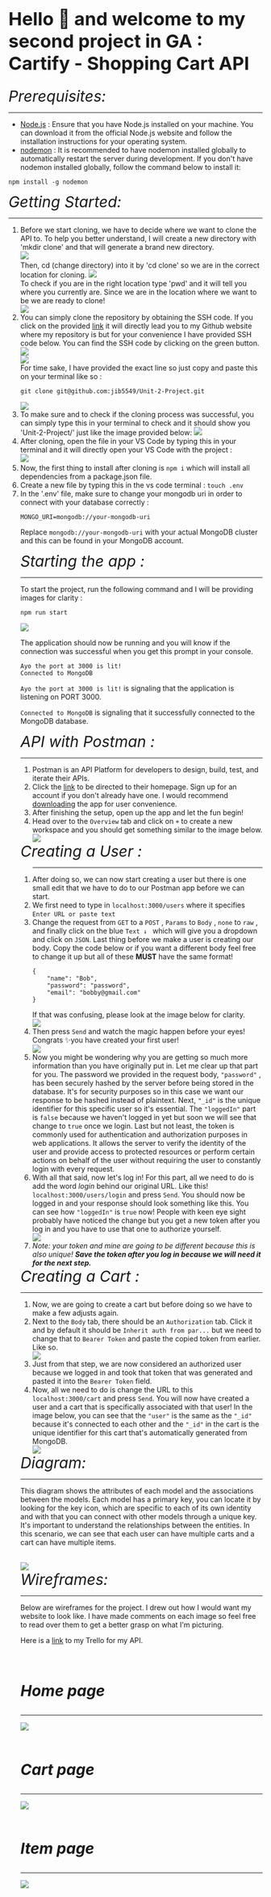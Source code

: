 <h1 style="font-size: 36px">Hello 👋 and welcome to my second project in GA : Cartify - Shopping Cart API</h1>
<div style="font-style: italic; font-size: 30px">Prerequisites:</div>
<hr>
<ul>
  <li><a href="https://nodejs.org/en/">Node.js</a> : Ensure that you have Node.js installed on your machine. You can download it from the official Node.js website and follow the installation instructions for your operating system.</li>
  <li><a href="https://www.npmjs.com/package/nodemon">nodemon</a> : It is recommended to have nodemon installed globally to automatically restart the server during development. If you don't have nodemon installed globally, follow the command below to install it:</li>
</ul>

<pre><code>npm install -g nodemon</code></pre>

<div style="font-style: italic; font-size: 30px">Getting Started:</div>
<hr>
   <ol>
    <li>Before we start cloning, we have to decide where we want to clone the API to. To help you better understand, I will create a new directory with 'mkdir clone' and that will generate a brand new directory. </br>
    <img src="https://i.imgur.com/fPoXqI3.png"> </br>
    Then, cd (change directory) into it by 'cd clone' so we are in the correct location for cloning.
    <img src="https://i.imgur.com/pmXA521.png"> </br>
    To check if you are in the right location type 'pwd' and it will tell you where you currently are. Since we are in the location where we want to be we are ready to clone!</li>
    <img src="https://i.imgur.com/sru6zJb.png"> </br>
    <li>You can simply clone the repository by obtaining the SSH code. If you click on the provided <a href="https://github.com/jib5549/Unit-2-Project">link</a> it will directly lead you to my Github website where my repository is but for your convenience I have provided SSH code below. You can find the SSH code by clicking on the green button. <img src="https://i.imgur.com/tbsIS3Y.png"></br>
    <img src="https://i.imgur.com/txX7k7G.png"> </br>
    For time sake, I have provided the exact line so just copy and paste this on your terminal like so : <pre><code>git clone git@github.com:jib5549/Unit-2-Project.git</code></pre> </li>
    <img src="https://i.imgur.com/iZ13nKl.png">
    <li>To make sure and to check if the cloning process was successful, you can simply type this in your terminal to check and it should show you 'Unit-2-Project/' just like the image provided below:
    <img src="https://i.imgur.com/A0ndrzx.png">
    <li>After cloning, open the file in your VS Code by typing this in your terminal and it will directly open your VS Code with the project : </br>
    <img src="https://i.imgur.com/VifnVv3.png">
    <li>Now, the first thing to install after cloning is <code>npm i</code> which will install all dependencies from a package.json file. </li>
    <li>Create a new file by typing this in the vs code terminal : <code>touch .env</code> </li>
    <li>In the '.env' file, make sure to change your mongodb uri in order to connect with your database correctly :
<pre><code>MONGO_URI=mongodb://your-mongodb-uri</code></pre>

<p>Replace <code>mongodb://your-mongodb-uri</code> with your actual MongoDB cluster and this can be found in your MongoDB account.</p>

<div style="font-style: italic; font-size: 30px">Starting the app :</div>
<hr>
<p>To start the project, run the following command and I will be providing images for clarity :</p>

<pre><code>npm run start</code></pre>
<img src="https://i.imgur.com/rO4PqLH.png">

<p>The application should now be running and you will know if the connection was successful when you get this prompt in your console.</p>
<pre><code>Ayo the port at 3000 is lit!
Connected to MongoDB</code></pre>
<p><code>Ayo the port at 3000 is lit!</code> is signaling that the application is listening on PORT 3000.</p>
<p><code>Connected to MongoDB</code> is signaling that it successfully connected to the MongoDB database.</p>
<div style="font-style: italic; font-size: 30px">API with Postman :</div>
<hr>
<ol>
    <li>Postman is an API Platform for developers to design, build, test, and iterate their APIs.</li>
    <li>Click the <a href="https://www.postman.com/downloads/?utm_source=postman-home">link</a> to be directed to their homepage. Sign up for an account if you don't already have one. I would recommend <a href="https://www.postman.com/downloads/?utm_source=postman-home">downloading</a> the app for user convenience.</li>
    <li>After finishing the setup, open up the app and let the fun begin!</li>
    <li>Head over to the <code>Overview</code> tab and click on <code>+</code> to create a new workspace and you should get something similar to the image below.</li>
    <img src="https://i.imgur.com/DQqjSuI.png">
    </br>
</ol>
<div style="font-style: italic; font-size: 30px">Creating a User :</div>
<ol>
<hr>
    <li>After doing so, we can now start creating a user but there is one small edit that we have to do to our Postman app before we can start.</li>
    <li>We first need to type in <code>localhost:3000/users</code> where it specifies <code>Enter URL or paste text</code> </li>
    <li>Change the request from <code>GET</code> to a <code>POST</code> , <code>Params</code> to <code>Body</code> , <code>none</code> to <code>raw</code> , and finally click on the blue <code>Text ↓ </code> which will give you a dropdown and click on <code>JSON</code>. Last thing before we make a user is creating our body. Copy the code below or if you want a different body feel free to change it up but all of these <strong>MUST</strong> have the same format! 
    <pre><code>{
    "name": "Bob",
    "password": "password",
    "email": "bobby@gmail.com"
}</code></pre> 
    If that was confusing, please look at the image below for clarity. </li>
    <img src="https://i.imgur.com/DQfuNDE.png">
    <li>Then press <code>Send</code> and watch the magic happen before your eyes! Congrats ✨you have created your first user!</li>
    <img src="https://i.imgur.com/KjBNFO2.png">
    <li>Now you might be wondering why you are getting so much more information than you have originally put in. Let me clear up that part for you. The password we provided in the request body, <code>"password"</code> , has been securely hashed by the server before being stored in the database. It's for security purposes so in this case we want our response to be hashed instead of plaintext. Next, <code>"_id"</code> is the unique identifier for this specific user so it's essential. The <code>"loggedIn"</code> part is <code>false</code> because we haven't logged in yet but soon we will see that change to <code>true</code> once we login. Last but not least, the token is commonly used for authentication and authorization purposes in web applications. It allows the server to verify the identity of the user and provide access to protected resources or perform certain actions on behalf of the user without requiring the user to constantly login with every request.</li>
    <li>With all that said, now let's log in! For this part, all we need to do is add the word <em>login</em> behind our original URL. Like this! <code>localhost:3000/users/login</code> and press <code>Send</code>. You should now be logged in and your response should look something like this. You can see how <code>"loggedIn"</code> is <code>true</code> now! People with keen eye sight probably have noticed the change but you get a new token after you log in and you have to use that one to authorize yourself. </li>
    <img src="https://i.imgur.com/xRSN41W.png">
    <li><em>Note: your token and mine are going to be different because this is also unique! <strong>Save the token after you log in because we will need it for the next step.</em></strong></li>
</ol>
<div style="font-style: italic; font-size: 30px">Creating a Cart :</div>
<hr>
<ol>
<li>Now, we are going to create a cart but before doing so we have to make a few adjusts again. </li>
<li>Next to the <code>Body</code> tab, there should be an <code>Authorization</code> tab. Click it and by default it should be <code>Inherit auth from par...</code> but we need to change that to <code>Bearer Token</code> and paste the copied token from earlier. Like so.</li>
<img src="https://i.imgur.com/ZNcFO9m.png">
<li>Just from that step, we are now considered an authorized user because we logged in and took that token that was generated and pasted it into the <code>Bearer Token</code> field.</li>
<li>Now, all we need to do is change the URL to this <code>localhost:3000/cart</code> and press <code>Send</code>. You will now have created a user and a cart that is specifically associated with that user! In the image below, you can see that the <code>"user"</code> is the same as the <code>"_id"</code> because it's connected to each other and the <code>"_id"</code> in the cart is the unique identifier for this cart that's automatically generated from MongoDB.</li>
<img src="https://i.imgur.com/ulFA6UC.png">
</ol>
<div style="font-style: italic; font-size: 30px">Diagram:</div>
<hr>
<p>This diagram shows the attributes of each model and the associations between the models. Each model has a primary key, you can locate it by looking for the key icon, which are specific to each of its own identity and with that you can connect with other models through a unique key. It's important to understand the relationships between the entities. In this scenario, we can see that each user can have multiple carts and a cart can have multiple items.</p>


</br>
  <img src="https://i.imgur.com/irj13H6.png">

<div style="font-style: italic; font-size: 30px">Wireframes:</div>
<hr>
<p>Below are wireframes for the project. I drew out how I would want my website to look like. I have made comments on each image so feel free to read over them to get a better grasp on what I'm picturing.</p>
<p>Here is a <a href="https://trello.com/b/aPW5qGWn/unit-2-project">link</a> to my Trello for my API.</p>


</br>
<h3 style="font-style: italic; font-size: 30px">Home page</h3>
<hr>
  <img src="https://i.imgur.com/0T279KR.png">
</br>
</br>
  <h3 style="font-style: italic; font-size: 30px">Cart page</h3>
  <hr>
  <img src="https://i.imgur.com/p6E2eoy.png">
</br>
</br>
  <h3 style="font-style: italic; font-size: 30px">Item page</h3>
  <hr>
  <img src="https://i.imgur.com/jlEn5Tn.png">


